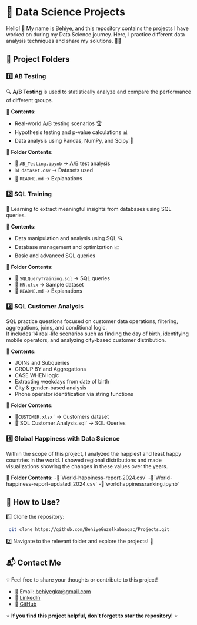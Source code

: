 # 🚀 Data Science Projects

Hello! 👋 My name is Behiye, and this repository contains the projects I have worked on during my Data Science journey. Here, I practice different data analysis techniques and share my solutions. 🧠💡

## 📂 Project Folders

### 1️⃣ AB Testing

🔍 **A/B Testing** is used to statistically analyze and compare the performance of different groups.

📌 **Contents:**  

- Real-world A/B testing scenarios 🏆
- Hypothesis testing and p-value calculations 📊
- Data analysis using Pandas, NumPy, and Scipy 🐍

📂 **Folder Contents:**

- 📄 `AB_Testing.ipynb` → A/B test analysis
- 📊 `dataset.csv` → Datasets used
- 📝 `README.md` → Explanations

### 2️⃣ SQL Training

💾 Learning to extract meaningful insights from databases using SQL queries.

📌 **Contents:**  
- Data manipulation and analysis using SQL 🔍
- Database management and optimization 📈
- Basic and advanced SQL queries

  
📂 **Folder Contents:**

- 📜 `SQLQueryTraining.sql` → SQL queries
- 📄 `HR.xlsx` → Sample dataset
- 📝 `README.md` → Explanations

  
### 3️⃣ SQL Customer Analysis
SQL practice questions focused on customer data operations, filtering, aggregations, joins, and conditional logic.  
It includes 14 real-life scenarios such as finding the day of birth, identifying mobile operators, and analyzing city-based customer distribution.  

📌 **Contents:**  
- JOINs and Subqueries  
- GROUP BY and Aggregations  
- CASE WHEN logic  
- Extracting weekdays from date of birth  
- City & gender-based analysis  
- Phone operator identification via string functions
  
📂 **Folder Contents:**

- 📄`CUSTOMER.xlsx´` → Customers dataset
- 📜´SQL Customer Analysis.sql´ → SQL Queries


### 4️⃣ Global Happiness with Data Science
Within the scope of this project, I analyzed the happiest and least happy countries in the world.
I showed regional distributions and made visualizations showing the changes in these values ​​over the years.

📂 **Folder Contents:**
-📄´World-happiness-report-2024.csv´
-📄´World-happiness-report-updated_2024.csv´
-📄´worldhappinessranking.ipynb´

## 📌 How to Use?

1️⃣ Clone the repository:
```bash
 git clone https://github.com/BehiyeGuzelkabaagac/Projects.git
```
2️⃣ Navigate to the relevant folder and explore the projects! 🎯

## 📬 Contact Me
💡 Feel free to share your thoughts or contribute to this project!
- 📧 Email: behiyegka@gmail.com
- 💼 [LinkedIn](https://www.linkedin.com/in/behiye-guzelkabaagac/)
- 🐙 [GitHub](https://github.com/BehiyeGuzelkabaagac)

⭐ **If you find this project helpful, don't forget to star the repository!** ⭐
